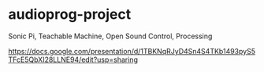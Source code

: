 # audioprog-project

Sonic Pi, Teachable Machine, Open Sound Control, Processing

https://docs.google.com/presentation/d/1TBKNqRJyD4Sn4S4TKb1493pyS5TFcE5QbXI28LLNE94/edit?usp=sharing
